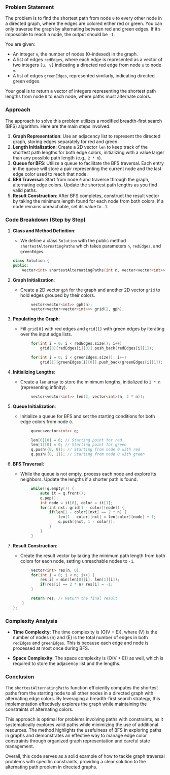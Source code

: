 

### Problem Statement
The problem is to find the shortest path from node `0` to every other node in a directed graph, where the edges are colored either red or green. You can only traverse the graph by alternating between red and green edges. If it’s impossible to reach a node, the output should be `-1`.

You are given:
- An integer `n`, the number of nodes (0-indexed) in the graph.
- A list of edges `redEdges`, where each edge is represented as a vector of two integers `[u, v]` indicating a directed red edge from node `u` to node `v`.
- A list of edges `greenEdges`, represented similarly, indicating directed green edges.

Your goal is to return a vector of integers representing the shortest path lengths from node `0` to each node, where paths must alternate colors.

### Approach
The approach to solve this problem utilizes a modified breadth-first search (BFS) algorithm. Here are the main steps involved:
1. **Graph Representation**: Use an adjacency list to represent the directed graph, storing edges separately for red and green.
2. **Length Initialization**: Create a 2D vector `len` to keep track of the shortest path lengths for both edge colors, initializing with a value larger than any possible path length (e.g., `2 * n`).
3. **Queue for BFS**: Utilize a queue to facilitate the BFS traversal. Each entry in the queue will store a pair representing the current node and the last edge color used to reach that node.
4. **BFS Traversal**: Start from node `0` and traverse through the graph, alternating edge colors. Update the shortest path lengths as you find valid paths.
5. **Result Construction**: After BFS completes, construct the result vector by taking the minimum length found for each node from both colors. If a node remains unreachable, set its value to `-1`.

### Code Breakdown (Step by Step)

1. **Class and Method Definition**:
   - We define a class `Solution` with the public method `shortestAlternatingPaths` which takes parameters `n`, `redEdges`, and `greenEdges`.

   ```cpp
   class Solution {
   public:
       vector<int> shortestAlternatingPaths(int n, vector<vector<int>> &redEdges, vector<vector<int>> &greenEdges) {
   ```

2. **Graph Initialization**:
   - Create a 2D vector `gph` for the graph and another 2D vector `grid` to hold edges grouped by their colors.

   ```cpp
           vector<vector<int>> gph(n);
           vector<vector<vector<int>>> grid(2, gph);
   ```

3. **Populating the Graph**:
   - Fill `grid[0]` with red edges and `grid[1]` with green edges by iterating over the input edge lists.

   ```cpp
           for(int i = 0; i < redEdges.size(); i++)
               grid[0][redEdges[i][0]].push_back(redEdges[i][1]);

           for(int i = 0; i < greenEdges.size(); i++)
               grid[1][greenEdges[i][0]].push_back(greenEdges[i][1]);
   ```

4. **Initializing Lengths**:
   - Create a `len` array to store the minimum lengths, initialized to `2 * n` (representing infinity).

   ```cpp
           vector<vector<int>> len(2, vector<int>(n, 2 * n));
   ```

5. **Queue Initialization**:
   - Initialize a queue for BFS and set the starting conditions for both edge colors from node `0`.

   ```cpp
           queue<vector<int>> q;

           len[0][0] = 0; // Starting point for red
           len[1][0] = 0; // Starting point for green
           q.push({0, 0}); // Starting from node 0 with red
           q.push({0, 1}); // Starting from node 0 with green
   ```

6. **BFS Traversal**:
   - While the queue is not empty, process each node and explore its neighbors. Update the lengths if a shorter path is found.

   ```cpp
           while(!q.empty()) {
               auto it = q.front();
               q.pop();
               int node = it[0], color = it[1];
               for(int nxt: grid[1 - color][node]) {
                   if(len[1 - color][nxt] == 2 * n) {
                       len[1 - color][nxt] = len[color][node] + 1;
                       q.push({nxt, 1 - color});
                   }
               }
           }
   ```

7. **Result Construction**:
   - Create the result vector by taking the minimum path length from both colors for each node, setting unreachable nodes to `-1`.

   ```cpp
           vector<int> res(n, 0);
           for(int i = 0; i < n; i++) {
               res[i] = min(len[0][i], len[1][i]);
               if(res[i] == 2 * n) res[i] = -1;
           }

           return res; // Return the final result
       }
   };
   ```

### Complexity Analysis
- **Time Complexity**: The time complexity is \(O(V + E)\), where \(V\) is the number of nodes (n) and \(E\) is the total number of edges in both `redEdges` and `greenEdges`. This is because each edge and node is processed at most once during BFS.
  
- **Space Complexity**: The space complexity is \(O(V + E)\) as well, which is required to store the adjacency list and the lengths.

### Conclusion
The `shortestAlternatingPaths` function efficiently computes the shortest paths from the starting node to all other nodes in a directed graph with alternating edge colors. By leveraging a breadth-first search strategy, this implementation effectively explores the graph while maintaining the constraints of alternating colors.

This approach is optimal for problems involving paths with constraints, as it systematically explores valid paths while minimizing the use of additional resources. The method highlights the usefulness of BFS in exploring paths in graphs and demonstrates an effective way to manage edge color constraints through organized graph representation and careful state management.

Overall, this code serves as a solid example of how to tackle graph traversal problems with specific constraints, providing a clear solution to the alternating path problem in directed graphs.
